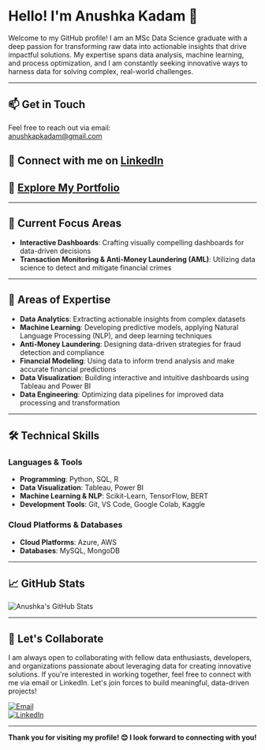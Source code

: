 # **Hello! I'm Anushka Kadam 👋**

Welcome to my GitHub profile! I am an MSc Data Science graduate with a deep passion for transforming raw data into actionable insights that drive impactful solutions. My expertise spans data analysis, machine learning, and process optimization, and I am constantly seeking innovative ways to harness data for solving complex, real-world challenges.

---

## 📫 **Get in Touch**

Feel free to reach out via email:  
[anushkapkadam@gmail.com](mailto:anushkapkadam@gmail.com)

## 🔗 **Connect with me on [LinkedIn](https://www.linkedin.com/in/anushka-kadam-6829211b6/)**

## 🔗 [Explore My Portfolio](https://your-portfolio-link.com)

---

## 🌱 **Current Focus Areas**
- **Interactive Dashboards**: Crafting visually compelling dashboards for data-driven decisions  
- **Transaction Monitoring & Anti-Money Laundering (AML)**: Utilizing data science to detect and mitigate financial crimes  

---

## 💬 **Areas of Expertise**
- **Data Analytics**: Extracting actionable insights from complex datasets  
- **Machine Learning**: Developing predictive models, applying Natural Language Processing (NLP), and deep learning techniques  
- **Anti-Money Laundering**: Designing data-driven strategies for fraud detection and compliance  
- **Financial Modeling**: Using data to inform trend analysis and make accurate financial predictions  
- **Data Visualization**: Building interactive and intuitive dashboards using Tableau and Power BI  
- **Data Engineering**: Optimizing data pipelines for improved data processing and transformation  

---

## 🛠️ **Technical Skills**

### **Languages & Tools**
- **Programming**: Python, SQL, R  
- **Data Visualization**: Tableau, Power BI  
- **Machine Learning & NLP**: Scikit-Learn, TensorFlow, BERT  
- **Development Tools**: Git, VS Code, Google Colab, Kaggle  

### **Cloud Platforms & Databases**
- **Cloud Platforms**: Azure, AWS  
- **Databases**: MySQL, MongoDB  

---

## 📈 **GitHub Stats**

![Anushka's GitHub Stats](https://github-readme-stats.vercel.app/api?username=Anushka-Kadam&show_icons=true&theme=radical)

---

## 🤝 **Let's Collaborate**

I am always open to collaborating with fellow data enthusiasts, developers, and organizations passionate about leveraging data for creating innovative solutions. If you're interested in working together, feel free to connect with me via email or LinkedIn. Let's join forces to build meaningful, data-driven projects!

[![Email](https://img.shields.io/badge/-Email-D14836?style=flat-square&logo=gmail&logoColor=white)](mailto:anushkapkadam@gmail.com)  
[![LinkedIn](https://img.shields.io/badge/-LinkedIn-blue?style=flat-square&logo=linkedin&logoColor=white)](https://www.linkedin.com/in/anushka-kadam-6829211b6/)

---

**Thank you for visiting my profile! 😊 I look forward to connecting with you!**
